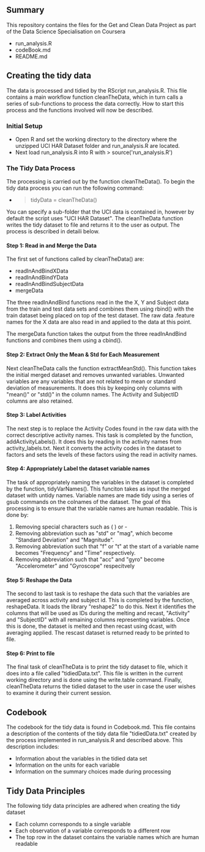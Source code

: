 ## Summary
This repository contains the files for the Get and Clean Data Project as part of the Data Science Specialisation on Coursera

* run_analysis.R
* codeBook.md
* README.md

## Creating the tidy data 
The data is processed and tidied by the RScript run_analysis.R. This file contains a main workflow function cleanTheData, which in turn calls a series of sub-functions to process the data correctly. How to start this process and the functions involved will now be described.

### Initial Setup
* Open R and set the working directory to the directory where the unzipped UCI HAR Dataset folder and run_analysis.R are located.  
* Next load run_analysis.R into R with > source('run_analysis.R')

### The Tidy Data Process
The processing is carried out by the function cleanTheData(). To begin the tidy data process you can run the following command:
* > tidyData = cleanTheData() 

You can specify a sub-folder that the UCI data is contained in, however by default the script uses "UCI HAR Dataset". The cleanTheData function writes the tidy dataset to file and returns it to the user as output. The process is described in detaili below.

#### Step 1: Read in and Merge the Data
The first set of functions called by cleanTheData() are:
* readInAndBindXData
* readInAndBindYData
* readInAndBindSubjectData
* mergeData

The three readInAndBind functions read in the the X, Y and Subject data from the train and test data sets and combines them using rbind() with the train dataset being placed on top of the test dataset. The raw data .feature names for the X data are also read in and applied to the data at this point.

The mergeData function takes the output from the three readInAndBind functions and combines them using a cbind().

#### Step 2: Extract Only the Mean & Std for Each Measurement
Next cleanTheData calls the function extractMeanStd(). This function takes the initial merged dataset and removes unwanted variables. Unwanted variables are any variables that are not related to mean or standard deviation of measurements. It does this by keeping only columns with "mean()" or "std()" in the column names. The Activity and SubjectID columns are also retained.

#### Step 3: Label Activities
The next step is to replace the Activity Codes found in the raw data with the correct descriptive activity names. This task is completed by the function, addActivityLabels(). It does this by reading in the activity names from activity_labels.txt. Next it converts the activity codes in the dataset to factors and sets the levels of these factors using the read in activity names.

#### Step 4: Appropriately Label the dataset variable names
The task of appropriately naming the variables in the dataset is completed by the function, tidyVarNames(). This funciton takes as input the merged dataset with untidy names. Variable names are made tidy using a series of gsub commands on the colnames of the dataset. The goal of this processing is to ensure that the variable names are human readable. This is done by:
1. Removing special characters such as ( ) or -
2. Removing abbreviation such as "std" or "mag", which become "Standard Deviation" and "Magnitude".
3. Removing abbreviation such that "f" or "t" at the start of a variable name becomes "Frequency" and "Time" respectively.
4. Removing abbreviation such that "acc" and "gyro" become "Accelerometer" and "Gyroscope" respecitvely

#### Step 5: Reshape the Data
The second to last task is to reshape the data such that the variables are averaged across activity and subject id. This is completed by the function, reshapeData. It loads the library "reshape2" to do this. Next it identifies the columns that will be used as IDs during the melting and recast, "Activity" and "SubjectID" with all remaining columns representing variables. Once this is done, the dataset is melted and then recast using dcast, with averaging applied. The rescast dataset is returned ready to be printed to file.

#### Step 6: Print to file
The final task of cleanTheData is to print the tidy dataset to file, which it does into a file called "tidiedData.txt". This file is written in the current working directory and is done using the write.table command. Finally, cleanTheData returns the tidied dataset to the user in case the user wishes to examine it during their current session.

## Codebook
The codebook for the tidy data is found in Codebook.md. This file contains a description of the contents of the tidy data file "tidiedData.txt" created by the process implemented in run_analysis.R and described above. This description includes:
* Information about the variables in the tidied data set
* Information on the units for each variable
* Information on the summary choices made during processing

## Tidy Data Principles
The following tidy data principles are adhered when creating the tidy dataset
* Each column corresponds to a single variable
* Each observation of a variable corresponds to a different row
* The top row in the dataset contains the variable names which are human readable
